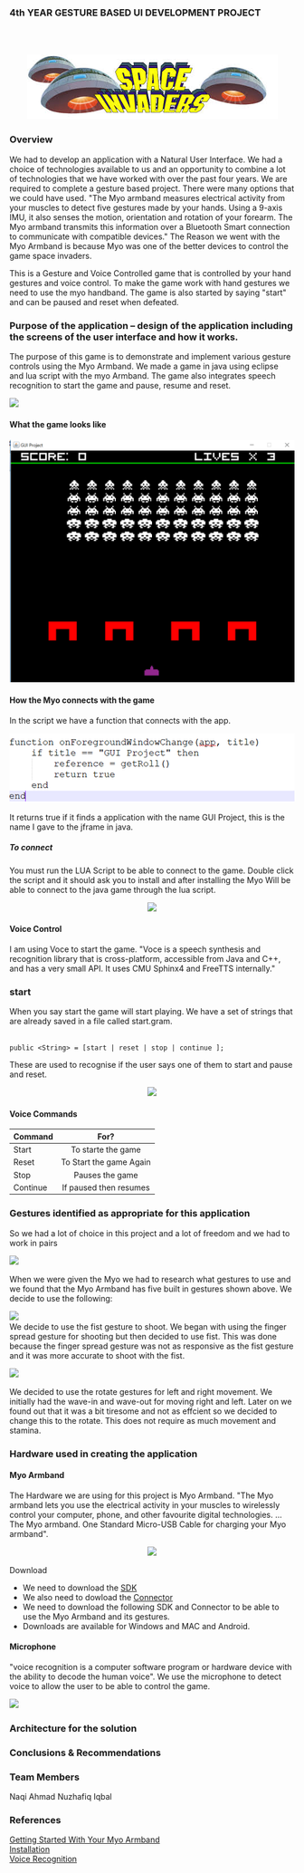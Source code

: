 ### 4th YEAR GESTURE BASED UI DEVELOPMENT PROJECT 
</br></br>

<p align="center"> 
<img src="https://github.com/nakster/gif/blob/master/spceinvaders.png"/>
</p>

### Overview

We had to develop an application with a Natural User Interface. We had a choice of technologies available to us and an opportunity to combine a lot of technologies that we have worked with over the past four years. We are required to complete a gesture based project. There were many options that we could have used. "The Myo armband measures electrical activity from your muscles to detect five gestures made by your hands. Using a 9-axis IMU, it also senses the motion, orientation and rotation of your forearm. The Myo armband transmits this information over a Bluetooth Smart connection to communicate with compatible devices." The Reason we went with the Myo Armband is because Myo was one of the better devices to control the game space invaders.   

This is a Gesture and Voice Controlled game that is controlled by your hand gestures and voice control. To make the game work with hand gestures we need to use the myo handband. The game is also started by saying "start" and can be paused and reset when defeated. 

### Purpose of the application – design of the application including the screens of the user interface and how it works. 

The purpose of this game is to demonstrate and implement various gesture controls using the Myo Armband. We made a game in java using eclipse and lua script with the myo Armband. The game also integrates speech recognition to start the game and pause, resume and reset. 

![](https://d262ilb51hltx0.cloudfront.net/max/2000/1*9uvS5j1EZXdQuIoqyb5syA.jpeg)

#### What the game looks like

![](https://github.com/nakster/gif/blob/master/invader.PNG)

#### How the Myo connects with the game

In the script we have a function that connects with the app. 

![](https://github.com/nakster/gif/blob/master/connect.png)

It returns true if it finds a application with the name GUI Project, this is the name I gave to the jframe in java.  

##### To connect 
You must run the LUA Script to be able to connect to the game. Double click the script and it should ask you to install and after installing the Myo Will be able to connect to the java game through the lua script.

<p align="center"> 
<img src="https://media.giphy.com/media/8UHhg0jG5aLjCbV45G/giphy.gif"/>
</p>


#### Voice Control 

I am using Voce to start the game. "Voce is a speech synthesis and recognition library that is cross-platform, accessible from Java and C++, and has a very small API. It uses CMU Sphinx4 and FreeTTS internally."



### start

When you say start the game will start playing. We have a set of strings that are already saved in a file called start.gram.

```shell

public <String> = [start | reset | stop | continue ];

```

These are used to recognise if the user says one of them to start and pause and reset. 

<p align="center"> 
<img src="https://media.giphy.com/media/fZVZ8bSkAlX5jbceiV/giphy.gif"/>
</p>

#### Voice Commands 

| Command        | For?                    |
| -------------  |:-----------------------:|
| Start          | To starte the game      |
| Reset          | To Start the game Again | 
| Stop           | Pauses the game         | 
| Continue       | If paused then resumes  |


### Gestures identified as appropriate for this application


So we had a lot of choice in this project and a lot of freedom and we had to work in pairs 

![](https://image.slidesharecdn.com/bc61a10e-0b68-4c13-b562-6033eb4122c6-160222191323/95/presentation-1-5-638.jpg?cb=1456168437)

When we were given the Myo we had to research what gestures to use and we found that the Myo Armband has five built in gestures shown above. We decide to use the following:

![](https://support.getmyo.com/hc/en-us/article_attachments/201853983/make-fist.svg)
</br>
We decide to use the fist gesture to shoot. We began with  using the finger spread gesture for shooting but then decided to use fist.   This was done because the finger spread gesture was not as responsive as the fist gesture and it was more accurate to shoot with the     fist.

![](https://support.getmyo.com/hc/en-us/article_attachments/201806463/GestureOverlay_PresentationsFist.png)

We decided to use the rotate gestures for left and right movement. We initially had the wave-in and wave-out for moving right and left. Later on we found out that it was a bit tiresome and not as effcient so we decided to change this to the rotate. This does not require as much movement and stamina. 

### Hardware used in creating the application

#### Myo Armband 

The Hardware we are using for this project is Myo Armband. "The Myo armband lets you use the electrical activity in your muscles to wirelessly control your computer, phone, and other favourite digital technologies. ... The Myo armband. One Standard Micro-USB Cable for charging your Myo armband". 

<p align="center"> 
<img src="https://www.robotshop.com/media/catalog/product/cache/image/380x380/9df78eab33525d08d6e5fb8d27136e95/m/y/myo-gesture-control-armband-black-5.jpg"/>
</p>

Download
- We need to download the [SDK](https://support.getmyo.com/hc/en-us/articles/202657596-Getting-starting-with-Myo-on-Windows) 
- We also need to dowload the [Connector](https://support.getmyo.com/hc/en-us/articles/360018409792) 
- We need to download the following SDK and Connector to be able to use the Myo Armband and its gestures.
- Downloads are available for Windows and MAC and Android.

#### Microphone

"voice recognition is a computer software program or hardware device with the ability to decode the human voice". We use the microphone to detect voice to allow the user to be able to control the game. 

![](https://s26913.pcdn.co/wp-content/uploads/AdobeStock_79969378-1024x440.jpeg)

### Architecture for the solution

### Conclusions & Recommendations

### Team Members
Naqi Ahmad
Nuzhafiq Iqbal 

### References 
[Getting Started With Your Myo Armband](https://support.getmyo.com/hc/en-us/articles/203398347-Getting-started-with-your-Myo-armband) </br>
[Installation](https://support.getmyo.com/hc/en-us/articles/202657596-Getting-starting-with-Myo-on-Windows) </br>
[Voice Recognition](https://www.computerhope.com/jargon/v/voicreco.htm)
